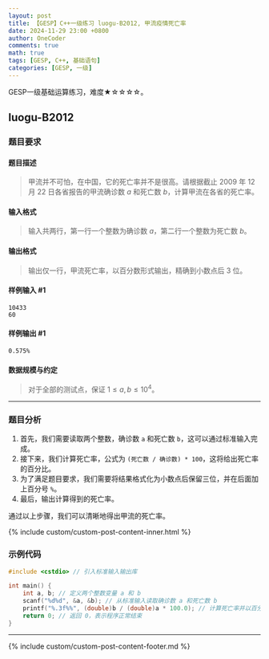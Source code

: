 ```yaml
---
layout: post
title: 【GESP】C++一级练习 luogu-B2012, 甲流疫情死亡率
date: 2024-11-29 23:00 +0800
author: OneCoder
comments: true
math: true
tags: [GESP, C++, 基础语句]
categories: [GESP, 一级]
---
```

GESP一级基础运算练习，难度★☆☆☆☆。

<!--more-->

## luogu-B2012

### 题目要求

#### 题目描述

>甲流并不可怕，在中国，它的死亡率并不是很高。请根据截止 $2009$ 年 $12$ 月 $22$ 日各省报告的甲流确诊数 $a$ 和死亡数 $b$，计算甲流在各省的死亡率。

#### 输入格式

>输入共两行，第一行一个整数为确诊数 $a$，第二行一个整数为死亡数 $b$。

#### 输出格式

>输出仅一行，甲流死亡率，以百分数形式输出，精确到小数点后 $3$ 位。

#### 样例输入 #1

```console
10433
60
```

#### 样例输出 #1

```console
0.575%
```

#### 数据规模与约定

>对于全部的测试点，保证 $1 \leq a, b \leq 10^4$。

---

### 题目分析

1. 首先，我们需要读取两个整数，确诊数 `a` 和死亡数 `b`，这可以通过标准输入完成。
2. 接下来，我们计算死亡率，公式为 `(死亡数 / 确诊数) * 100`，这将给出死亡率的百分比。
3. 为了满足题目要求，我们需要将结果格式化为小数点后保留三位，并在后面加上百分号 `%`。
4. 最后，输出计算得到的死亡率。

通过以上步骤，我们可以清晰地得出甲流的死亡率。

{% include custom/custom-post-content-inner.html %}

### 示例代码

```cpp
#include <cstdio> // 引入标准输入输出库

int main() {
    int a, b; // 定义两个整数变量 a 和 b
    scanf("%d%d", &a, &b); // 从标准输入读取确诊数 a 和死亡数 b
    printf("%.3f%%", (double)b / (double)a * 100.0); // 计算死亡率并以百分数形式输出，保留三位小数
    return 0; // 返回 0，表示程序正常结束
}
```

---

{% include custom/custom-post-content-footer.md %}
